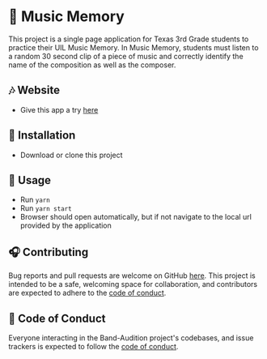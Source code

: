 # 🎼 Music Memory

This project is a single page application for Texas 3rd Grade students to practice their UIL Music Memory. In Music Memory, students must listen to a random 30 second clip of a piece of music and correctly identify the name of the composition as well as the composer.

## 🎶 Website

- Give this app a try [here](https://music-memory.herokuapp.com/)

## 🎵 Installation

- Download or clone this project

## 🎹 Usage

- Run `yarn`
- Run `yarn start`
- Browser should open automatically, but if not navigate to the local url provided by the application

## 🎧 Contributing

Bug reports and pull requests are welcome on GitHub [here](https://github.com/nlewis84/Band-Audition). This project is intended to be a safe, welcoming space for collaboration, and contributors are expected to adhere to the [code of conduct](https://github.com/nlewis84/Band-Audition/blob/master/CODE_OF_CONDUCT.md).

## 🎤 Code of Conduct

Everyone interacting in the Band-Audition project's codebases, and issue trackers is expected to follow the [code of conduct](https://github.com/nlewis84/Band-Audition/blob/master/CODE_OF_CONDUCT.md).
